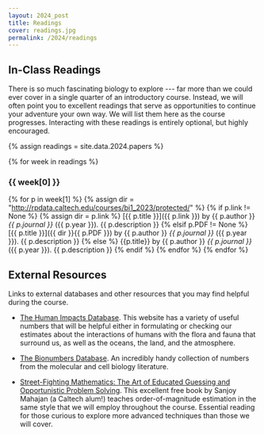 ```yaml
---
layout: 2024_post
title: Readings
cover: readings.jpg
permalink: /2024/readings
---
```


## In-Class Readings
There is so much fascinating biology to explore --- far more than we could ever cover in a single quarter of an introductory course.
Instead, we will often point you to excellent readings that serve as opportunities to continue your adventure your own way.
We will list them here as the course progresses.
Interacting with these readings is entirely optional, but highly encouraged.

{% assign readings = site.data.2024.papers %}

{% for week in readings %}
### {{ week[0] }}

{% for p in week[1] %}
{% assign dir = "http://rpdata.caltech.edu/courses/bi1_2023/protected/" %}
{% if p.link != None %}
{% assign dir = p.link %}
[{{ p.title }}]({{ p.link }}) by {{ p.author }} *{{ p.journal }}* ({{ p.year }}). {{ p.description }}
{% elsif p.PDF != None %}
[{{ p.title }}]({{ dir }}{{ p.PDF }}) by {{ p.author }} *{{ p.journal }}* ({{ p.year }}). {{ p.description }}
{% else %}
{{p.title}} by {{ p.author }} *{{ p.journal }}* ({{ p.year }}). {{ p.description }}
{% endif %}
{% endfor %}
{% endfor %}


## External Resources
Links to external databases and other resources that you may find helpful during the course.

* [The Human Impacts Database](https://anthroponumbers.org/). This website has a variety of useful numbers that will be helpful either in formulating or checking our estimates about the interactions of humans with the flora and fauna that surround us, as well as the oceans, the land, and the atmosphere.

* [The Bionumbers Database](https://bionumbers.hms.harvard.edu/search.aspx). An incredibly handy collection of numbers from the molecular and cell biology literature.

* [Street-Fighting Mathematics: The Art of Educated Guessing and Opportunistic Problem Solving](https://sept.mit.edu/sites/default/files/Streetfighting%20Mathematics.pdf). This excellent free book by Sanjoy Mahajan (a Caltech alum!) teaches order-of-magnitude estimation in the same style that we will employ throughout the course. Essential reading for those curious to explore more advanced techniques than those we will cover.